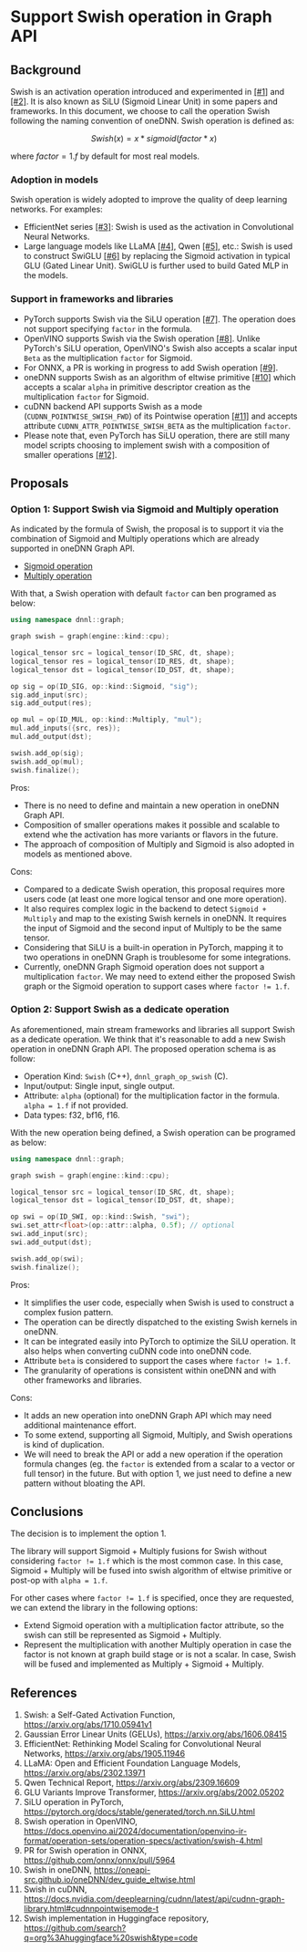 # Support Swish operation in Graph API

## Background

Swish is an activation operation introduced and experimented in [[#1]][1] and
[[#2]][2]. It is also known as SiLU (Sigmoid Linear Unit) in some papers and
frameworks. In this document, we choose to call the operation Swish following
the naming convention of oneDNN. Swish operation is defined as:

$$Swish(x) = x * sigmoid(factor * x)$$

where $factor = 1.f$ by default for most real models.

### Adoption in models

Swish operation is widely adopted to improve the quality of deep learning
networks. For examples:

- EfficientNet series [[#3]][3]: Swish is used as the activation in
  Convolutional Neural Networks.
- Large language models like LLaMA [[#4]][4], Qwen [[#5]][5], etc.: Swish is
  used to construct SwiGLU [[#6]][6] by replacing the Sigmoid activation in
  typical GLU (Gated Linear Unit). SwiGLU is further used to build Gated MLP in
  the models.

### Support in frameworks and libraries

- PyTorch supports Swish via the SiLU operation [[#7]][7]. The operation does
  not support specifying `factor` in the formula.
- OpenVINO supports Swish via the Swish operation [[#8]][8]. Unlike PyTorch's
  SiLU operation, OpenVINO's Swish also accepts a scalar input `Beta` as the
  multiplication `factor` for Sigmoid.
- For ONNX, a PR is working in progress to add Swish operation [[#9]][9].
- oneDNN supports Swish as an algorithm of eltwise primitive [[#10]][10] which
  accepts a scalar `alpha` in primitive descriptor creation as the
  multiplication `factor` for Sigmoid.
- cuDNN backend API supports Swish as a mode (`CUDNN_POINTWISE_SWISH_FWD`) of
  its Pointwise operation [[#11]][11] and accepts attribute
  `CUDNN_ATTR_POINTWISE_SWISH_BETA` as the multiplication `factor`.
- Please note that, even PyTorch has SiLU operation, there are still many model
  scripts choosing to implement swish with a composition of smaller operations
  [[#12]][12].

## Proposals

### Option 1: Support Swish via Sigmoid and Multiply operation

As indicated by the formula of Swish, the proposal is to support it via the
combination of Sigmoid and Multiply operations which are already supported in
oneDNN Graph API.

- [Sigmoid operation](https://oneapi-src.github.io/oneDNN/dev_guide_op_sigmoid.html)
- [Multiply operation](https://oneapi-src.github.io/oneDNN/dev_guide_op_multiply.html)

With that, a Swish operation with default `factor` can ben programed as below:

```cpp
using namespace dnnl::graph;

graph swish = graph(engine::kind::cpu);

logical_tensor src = logical_tensor(ID_SRC, dt, shape);
logical_tensor res = logical_tensor(ID_RES, dt, shape);
logical_tensor dst = logical_tensor(ID_DST, dt, shape);

op sig = op(ID_SIG, op::kind::Sigmoid, "sig");
sig.add_input(src);
sig.add_output(res);

op mul = op(ID_MUL, op::kind::Multiply, "mul");
mul.add_inputs({src, res});
mul.add_output(dst);

swish.add_op(sig);
swish.add_op(mul);
swish.finalize();
```

Pros:

- There is no need to define and maintain a new operation in oneDNN Graph API.
- Composition of smaller operations makes it possible and scalable to extend whe
  the activation has more variants or flavors in the future.
- The approach of composition of Multiply and Sigmoid is also adopted in models
  as mentioned above.

Cons:

- Compared to a dedicate Swish operation, this proposal requires more users code
  (at least one more logical tensor and one more operation).
- It also requires complex logic in the backend to detect `Sigmoid + Multiply`
  and map to the existing Swish kernels in oneDNN. It requires the input of
  Sigmoid and the second input of Multiply to be the same tensor.
- Considering that SiLU is a built-in operation in PyTorch, mapping it to two
  operations in oneDNN Graph is troublesome for some integrations.
- Currently, oneDNN Graph Sigmoid operation does not support a multiplication
  `factor`. We may need to extend either the proposed Swish graph or the Sigmoid
  operation to support cases where `factor != 1.f`.

### Option 2: Support Swish as a dedicate operation

As aforementioned, main stream frameworks and libraries all support Swish as a
dedicate operation. We think that it's reasonable to add a new Swish operation
in oneDNN Graph API. The proposed operation schema is as follow:

- Operation Kind: `Swish` (C++), `dnnl_graph_op_swish` (C).
- Input/output: Single input, single output.
- Attribute: `alpha` (optional) for the multiplication factor in the formula.
  `alpha = 1.f` if not provided.
- Data types: f32, bf16, f16.

With the new operation being defined, a Swish operation can be programed as
below:

```cpp
using namespace dnnl::graph;

graph swish = graph(engine::kind::cpu);

logical_tensor src = logical_tensor(ID_SRC, dt, shape);
logical_tensor dst = logical_tensor(ID_DST, dt, shape);

op swi = op(ID_SWI, op::kind::Swish, "swi");
swi.set_attr<float>(op::attr::alpha, 0.5f); // optional
swi.add_input(src);
swi.add_output(dst);

swish.add_op(swi);
swish.finalize();
```

Pros:

- It simplifies the user code, especially when Swish is used to construct a
  complex fusion pattern.
- The operation can be directly dispatched to the existing Swish kernels in
  oneDNN.
- It can be integrated easily into PyTorch to optimize the SiLU operation. It
  also helps when converting cuDNN code into oneDNN code.
- Attribute `beta` is considered to support the cases where `factor != 1.f`.
- The granularity of operations is consistent within oneDNN and with other
  frameworks and libraries.

Cons:

- It adds an new operation into oneDNN Graph API which may need additional
  maintenance effort.
- To some extend, supporting all Sigmoid, Multiply, and Swish operations is kind
  of duplication.
- We will need to break the API or add a new operation if the operation formula
  changes (eg. the `factor` is extended from a scalar to a vector or full
  tensor) in the future. But with option 1, we just need to define a new pattern
  without bloating the API.

## Conclusions

The decision is to implement the option 1.

The library will support Sigmoid + Multiply fusions for Swish without
considering `factor != 1.f` which is the most common case. In this case, Sigmoid
\+ Multiply will be fused into swish algorithm of eltwise primitive or post-op
with `alpha = 1.f`.

For other cases where `factor != 1.f` is specified, once they are requested, we
can extend the library in the following options:

- Extend Sigmoid operation with a multiplication factor attribute, so the swish
  can still be represented as Sigmoid + Multiply.
- Represent the multiplication with another Multiply operation in case the
  factor is not known at graph build stage or is not a scalar. In case, Swish
  will be fused and implemented as Multiply + Sigmoid + Multiply.

## References

1. Swish: a Self-Gated Activation Function, https://arxiv.org/abs/1710.05941v1
2. Gaussian Error Linear Units (GELUs), https://arxiv.org/abs/1606.08415
3. EfficientNet: Rethinking Model Scaling for Convolutional Neural Networks, https://arxiv.org/abs/1905.11946
4. LLaMA: Open and Efficient Foundation Language Models, https://arxiv.org/abs/2302.13971
5. Qwen Technical Report, https://arxiv.org/abs/2309.16609
6. GLU Variants Improve Transformer, https://arxiv.org/abs/2002.05202
7. SiLU operation in PyTorch, https://pytorch.org/docs/stable/generated/torch.nn.SiLU.html
8. Swish operation in OpenVINO, https://docs.openvino.ai/2024/documentation/openvino-ir-format/operation-sets/operation-specs/activation/swish-4.html
9. PR for Swish operation in ONNX, https://github.com/onnx/onnx/pull/5964
10. Swish in oneDNN, https://oneapi-src.github.io/oneDNN/dev_guide_eltwise.html
11. Swish in cuDNN, https://docs.nvidia.com/deeplearning/cudnn/latest/api/cudnn-graph-library.html#cudnnpointwisemode-t
12. Swish implementation in Huggingface repository, https://github.com/search?q=org%3Ahuggingface%20swish&type=code

[1]: https://arxiv.org/abs/1710.05941v1
[2]: https://arxiv.org/abs/1606.08415
[3]: https://arxiv.org/abs/1905.11946
[4]: https://arxiv.org/abs/2302.13971
[5]: https://arxiv.org/abs/2309.16609
[6]: https://arxiv.org/abs/2002.05202
[7]: https://pytorch.org/docs/stable/generated/torch.nn.SiLU.html
[8]: https://docs.openvino.ai/2024/documentation/openvino-ir-format/operation-sets/operation-specs/activation/swish-4.html
[9]: https://github.com/onnx/onnx/pull/5964
[10]: https://oneapi-src.github.io/oneDNN/dev_guide_eltwise.html
[11]: https://docs.nvidia.com/deeplearning/cudnn/latest/api/cudnn-graph-library.html#cudnnpointwisemode-t
[12]: https://github.com/search?q=org%3Ahuggingface%20swish&type=code
